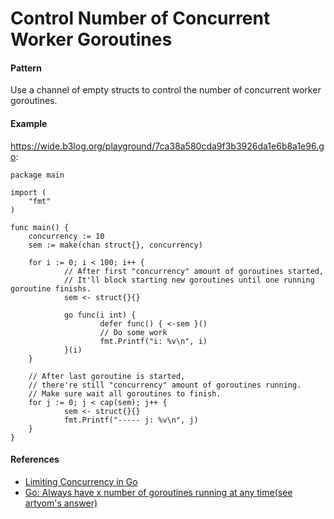 # Control Number of Concurrent Worker Goroutines

#### Pattern
Use a channel of empty structs to control the number of concurrent worker goroutines.

#### Example

<https://wide.b3log.org/playground/7ca38a580cda9f3b3926da1e6b8a1e96.go>:

    package main

    import (
        "fmt"
    )

    func main() {
        concurrency := 10
        sem := make(chan struct{}, concurrency)

        for i := 0; i < 100; i++ {
                // After first "concurrency" amount of goroutines started,
                // It'll block starting new goroutines until one running goroutine finishs.
                sem <- struct{}{}

                go func(i int) {
                        defer func() { <-sem }()
                        // Do some work
                        fmt.Printf("i: %v\n", i)
                }(i)
        }

        // After last goroutine is started, 
        // there're still "concurrency" amount of goroutines running.
        // Make sure wait all goroutines to finish.
        for j := 0; j < cap(sem); j++ {
                sem <- struct{}{}
                fmt.Printf("----- j: %v\n", j)
        }
    }

#### References
* [Limiting Concurrency in Go](http://jmoiron.net/blog/limiting-concurrency-in-go/)
* [Go: Always have x number of goroutines running at any time(see artyom's answer)](https://stackoverflow.com/questions/25306073/go-always-have-x-number-of-goroutines-running-at-any-time)

